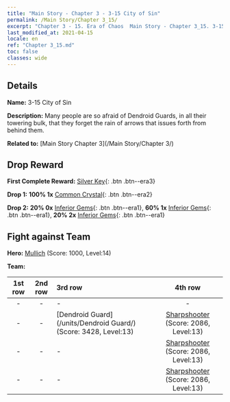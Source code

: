 ```yaml
---
title: "Main Story - Chapter 3 - 3-15 City of Sin"
permalink: /Main Story/Chapter 3_15/
excerpt: "Chapter 3 - 15. Era of Chaos  Main Story - Chapter 3_15. 3-15 City of Sin"
last_modified_at: 2021-04-15
locale: en
ref: "Chapter 3_15.md"
toc: false
classes: wide
---
```


## Details

 **Name:** 3-15 City of Sin

 **Description:** Many people are so afraid of Dendroid Guards, in all their towering bulk, that they forget the rain of arrows that issues forth from behind them.

 **Related to:** [Main Story Chapter 3](/Main Story/Chapter 3/)

## Drop Reward

 **First Complete Reward:** [Silver Key](/Items/con_693/){: .btn .btn--era3}

 **Drop 1:** **100% 1x** [Common Crystal](/Items/mat_11/){: .btn .btn--era2}

 **Drop 2:** **20% 0x** [Inferior Gems](/Items/mat_4/){: .btn .btn--era1}, **60% 1x** [Inferior Gems](/Items/mat_4/){: .btn .btn--era1}, **20% 2x** [Inferior Gems](/Items/mat_4/){: .btn .btn--era1}


## Fight against Team
 **Hero:** [Mullich](/heroes/Mullich/) (Score: 1000, Level:14)

 **Team:**


  | 1st row | 2nd row | 3rd row | 4th row |
  |:----:|:----:|:----|:----:|
  | - | - | - | - |
  | - | - | [Dendroid Guard](/units/Dendroid Guard/) (Score: 3428, Level:13)  | [Sharpshooter](/units/Sharpshooter/) (Score: 2086, Level:13)  |
  | - | - | - | [Sharpshooter](/units/Sharpshooter/) (Score: 2086, Level:13)  |
  | - | - | - | [Sharpshooter](/units/Sharpshooter/) (Score: 2086, Level:13)  |


